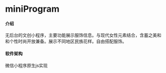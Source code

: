 # miniProgram

#### 介绍
无后台的文创小程序，主要功能展示服饰信息。与现代女性元素结合，含蓄之美和和个性时尚开放兼备。展示不同地区民族花样。自由搭配服饰。
#### 软件架构
微信小程序原生js实现
